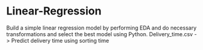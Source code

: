 # Linear-Regression
Build a simple linear regression model by performing EDA and do necessary transformations and select the best model using Python.
      Delivery_time.csv -> Predict delivery time using sorting time 

